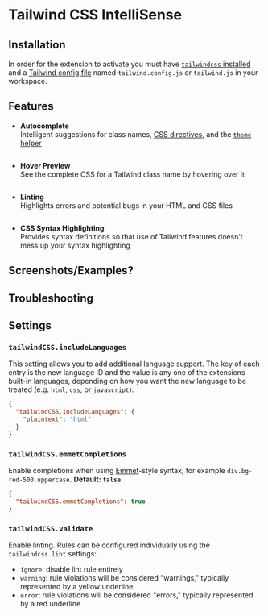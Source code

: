 # Tailwind CSS IntelliSense

## Installation

In order for the extension to activate you must have [`tailwindcss` installed](https://tailwindcss.com/docs/installation/#1-install-tailwind-via-npm) and a [Tailwind config file](https://tailwindcss.com/docs/installation/#3-create-your-tailwind-config-file-optional) named `tailwind.config.js` or `tailwind.js` in your workspace.

## Features

- **Autocomplete**  
  Intelligent suggestions for class names, [CSS directives](https://tailwindcss.com/docs/functions-and-directives/), and the [`theme` helper](https://tailwindcss.com/docs/functions-and-directives/#theme)

<img src="https://raw.githubusercontent.com/bradlc/vscode-tailwindcss/diagnostics/.github/autocomplete.png" alt="" />

- **Hover Preview**  
  See the complete CSS for a Tailwind class name by hovering over it

<img src="https://raw.githubusercontent.com/bradlc/vscode-tailwindcss/diagnostics/.github/hover.png" alt="" />

- **Linting**  
  Highlights errors and potential bugs in your HTML and CSS files

<img src="https://raw.githubusercontent.com/bradlc/vscode-tailwindcss/diagnostics/.github/linting.png" alt="" />

- **CSS Syntax Highlighting**  
  Provides syntax definitions so that use of Tailwind features doesn’t mess up your syntax highlighting

## Screenshots/Examples?

## Troubleshooting

## Settings

### `tailwindCSS.includeLanguages`

This setting allows you to add additional language support. The key of each entry is the new language ID and the value is any one of the extensions built-in languages, depending on how you want the new language to be treated (e.g. `html`, `css`, or `javascript`):

```json
{
  "tailwindCSS.includeLanguages": {
    "plaintext": "html"
  }
}
```

### `tailwindCSS.emmetCompletions`

Enable completions when using [Emmet](https://emmet.io/)-style syntax, for example `div.bg-red-500.uppercase`. **Default: `false`**

```json
{
  "tailwindCSS.emmetCompletions": true
}
```

### `tailwindCSS.validate`

Enable linting. Rules can be configured individually using the `tailwindcss.lint` settings:

- `ignore`: disable lint rule entirely
- `warning`: rule violations will be considered "warnings," typically represented by a yellow underline
- `error`: rule violations will be considered "errors," typically represented by a red underline
